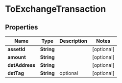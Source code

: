 

# ToExchangeTransaction


## Properties

| Name | Type | Description | Notes |
|------------ | ------------- | ------------- | -------------|
|**assetId** | **String** |  |  [optional] |
|**amount** | **String** |  |  [optional] |
|**dstAddress** | **String** |  |  [optional] |
|**dstTag** | **String** | optional |  [optional] |



